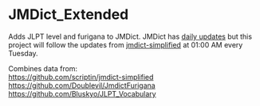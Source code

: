 # JMDict_Extended
Adds JLPT level and furigana to JMDict.
JMDict has <a href="https://www.edrdg.org/jmwsgi/updates.py?svc=jmdict&i=1">daily updates</a> 
but this project will follow the updates from <a href="https://github.com/scriptin/jmdict-simplified<br>">jmdict-simplified</a> at 01:00 AM every Tuesday.

Combines data from:<br>
https://github.com/scriptin/jmdict-simplified<br>
https://github.com/Doublevil/JmdictFurigana<br>
https://github.com/Bluskyo/JLPT_Vocabulary

